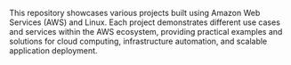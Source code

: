 This repository showcases various projects built using Amazon Web Services (AWS) and Linux. Each project demonstrates different use cases and services within the AWS ecosystem, providing practical examples and solutions for cloud computing, infrastructure automation, and scalable application deployment. 
